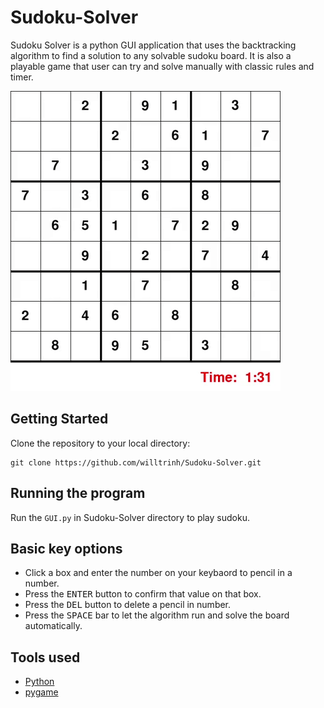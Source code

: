 # Sudoku-Solver
Sudoku Solver is a python GUI application that uses the backtracking algorithm to find a solution to any solvable sudoku board. It is also a playable game that user can try and solve manually with classic rules and timer. 

![sudoku-solver](https://raw.githubusercontent.com/willtrinh/Sudoku-Solver/master/autosolve.gif)
## Getting Started
Clone the repository to your local directory:
```
git clone https://github.com/willtrinh/Sudoku-Solver.git
```
## Running the program
Run the `GUI.py` in Sudoku-Solver directory to play sudoku.

## Basic key options
* Click a box and enter the number on your keybaord to pencil in a number. 
* Press the <kbd>ENTER</kbd> button to confirm that value on that box. 
* Press the <kbd>DEL</kbd> button to delete a pencil in number. 
* Press the <kbd>SPACE</kbd> bar to let the algorithm run and solve the board automatically.

## Tools used
* [Python](https://www.python.org/)
* [pygame](https://www.pygame.org/)
